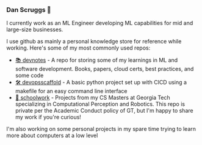 ### Dan Scruggs 👋

I currently work as an ML Engineer developing ML capabilities for mid and large-size businesses.

I use github as mainly a personal knowledge store for reference while working. Here's some of my most commonly used repos:
-  [📚 devnotes](https://github.com/dscruggs/devnotes) - A repo for storing some of my learnings in ML and software development. Books, papers, cloud certs, best practices, and some code
-  [🛠️ devopsscaffold](https://github.com/dscruggs/devopsscaffold) - A basic python project set up with CICD using a makefile for an easy command line interface
-  [🏫 schoolwork](https://github.com/dscruggs/omscs) - Projects from my CS Masters at Georgia Tech specializing in Computational Perception and Robotics. This repo is private per the Academic Conduct policy of GT, but I'm happy to share my work if you're curious!

I'm also working on some personal projects in my spare time trying to learn more about computers at a low level



